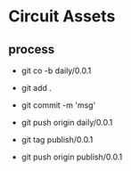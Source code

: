 # Circuit Assets

## process

+ git co -b daily/0.0.1
+ git add .
+ git commit -m 'msg'
+ git push origin daily/0.0.1

+ git tag publish/0.0.1
+ git push origin publish/0.0.1

